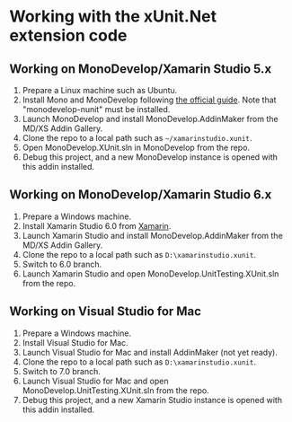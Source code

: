 # Working with the xUnit.Net extension code

## Working on MonoDevelop/Xamarin Studio 5.x
1. Prepare a Linux machine such as Ubuntu.
1. Install Mono and MonoDevelop following [the official guide](http://www.mono-project.com/docs/getting-started/install/linux/). Note that "monodevelop-nunit" must be installed.
1. Launch MonoDevelop and install MonoDevelop.AddinMaker from the MD/XS Addin Gallery.
1. Clone the repo to a local path such as `~/xamarinstudio.xunit`.
1. Open MonoDevelop.XUnit.sln in MonoDevelop from the repo.
1. Debug this project, and a new MonoDevelop instance is opened with this addin installed.

## Working on MonoDevelop/Xamarin Studio 6.x

1. Prepare a Windows machine.
1. Install Xamarin Studio 6.0 from [Xamarin](http://xamarin.com/). 
1. Launch Xamarin Studio and install MonoDevelop.AddinMaker from the MD/XS Addin Gallery. 
1. Clone the repo to a local path such as `D:\xamarinstudio.xunit`. 
1. Switch to 6.0 branch. 
1. Launch Xamarin Studio and open MonoDevelop.UnitTesting.XUnit.sln from the repo.

## Working on Visual Studio for Mac

1. Prepare a Windows machine.
1. Install Visual Studio for Mac.
1. Launch Visual Studio for Mac and install AddinMaker (not yet ready).
1. Clone the repo to a local path such as `D:\xamarinstudio.xunit`.
1. Switch to 7.0 branch.
1. Launch Visual Studio for Mac and open MonoDevelop.UnitTesting.XUnit.sln from the repo.
1. Debug this project, and a new Xamarin Studio instance is opened with this addin installed.
